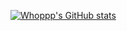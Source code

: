 [![Whoppp's GitHub stats](https://github-readme-stats.vercel.app/api?username=whoppps)](https://github.com/anuraghazra/github-readme-stats)



